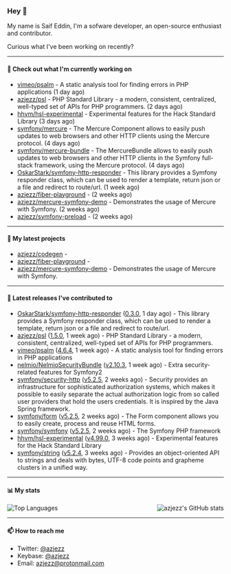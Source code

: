 ### Hey 👋

My name is Saif Eddin, I'm a sofware developer, an open-source enthusiast and contributor.

Curious what I've been working on recently?

---

#### 👷 Check out what I'm currently working on

- [vimeo/psalm](https://github.com/vimeo/psalm) - A static analysis tool for finding errors in PHP applications (1 day ago)
- [azjezz/psl](https://github.com/azjezz/psl) - PHP Standard Library - a modern, consistent, centralized, well-typed set of APIs for PHP programmers. (2 days ago)
- [hhvm/hsl-experimental](https://github.com/hhvm/hsl-experimental) - Experimental features for the Hack Standard Library (3 days ago)
- [symfony/mercure](https://github.com/symfony/mercure) - The Mercure Component allows to easily push updates to web browsers and other HTTP clients using the Mercure protocol. (4 days ago)
- [symfony/mercure-bundle](https://github.com/symfony/mercure-bundle) - The MercureBundle allows to easily push updates to web browsers and other HTTP clients in the Symfony full-stack framework, using the Mercure protocol. (4 days ago)
- [OskarStark/symfony-http-responder](https://github.com/OskarStark/symfony-http-responder) - This library provides a Symfony responder class, which can be used to render a template, return json or a file and redirect to route/url. (1 week ago)
- [azjezz/fiber-playground](https://github.com/azjezz/fiber-playground) -  (2 weeks ago)
- [azjezz/mercure-symfony-demo](https://github.com/azjezz/mercure-symfony-demo) - Demonstrates the usage of Mercure with Symfony. (2 weeks ago)
- [azjezz/symfony-preload](https://github.com/azjezz/symfony-preload) -  (2 weeks ago)

---

#### 🌱 My latest projects

- [azjezz/codegen](https://github.com/azjezz/codegen) - 
- [azjezz/fiber-playground](https://github.com/azjezz/fiber-playground) - 
- [azjezz/mercure-symfony-demo](https://github.com/azjezz/mercure-symfony-demo) - Demonstrates the usage of Mercure with Symfony.

---

#### 🔭 Latest releases I've contributed to

- [OskarStark/symfony-http-responder](https://github.com/OskarStark/symfony-http-responder) ([0.3.0](https://github.com/OskarStark/symfony-http-responder/releases/tag/0.3.0), 1 day ago) - This library provides a Symfony responder class, which can be used to render a template, return json or a file and redirect to route/url.
- [azjezz/psl](https://github.com/azjezz/psl) ([1.5.0](https://github.com/azjezz/psl/releases/tag/1.5.0), 1 week ago) - PHP Standard Library - a modern, consistent, centralized, well-typed set of APIs for PHP programmers.
- [vimeo/psalm](https://github.com/vimeo/psalm) ([4.6.4](https://github.com/vimeo/psalm/releases/tag/4.6.4), 1 week ago) - A static analysis tool for finding errors in PHP applications
- [nelmio/NelmioSecurityBundle](https://github.com/nelmio/NelmioSecurityBundle) ([v2.10.3](https://github.com/nelmio/NelmioSecurityBundle/releases/tag/v2.10.3), 1 week ago) - Extra security-related features for Symfony2
- [symfony/security-http](https://github.com/symfony/security-http) ([v5.2.5](https://github.com/symfony/security-http/releases/tag/v5.2.5), 2 weeks ago) - Security provides an infrastructure for sophisticated authorization systems, which makes it possible to easily separate the actual authorization logic from so called user providers that hold the users credentials. It is inspired by the Java Spring framework.
- [symfony/form](https://github.com/symfony/form) ([v5.2.5](https://github.com/symfony/form/releases/tag/v5.2.5), 2 weeks ago) - The Form component allows you to easily create, process and reuse HTML forms.
- [symfony/symfony](https://github.com/symfony/symfony) ([v5.2.5](https://github.com/symfony/symfony/releases/tag/v5.2.5), 2 weeks ago) - The Symfony PHP framework
- [hhvm/hsl-experimental](https://github.com/hhvm/hsl-experimental) ([v4.99.0](https://github.com/hhvm/hsl-experimental/releases/tag/v4.99.0), 3 weeks ago) - Experimental features for the Hack Standard Library
- [symfony/string](https://github.com/symfony/string) ([v5.2.4](https://github.com/symfony/string/releases/tag/v5.2.4), 3 weeks ago) - Provides an object-oriented API to strings and deals with bytes, UTF-8 code points and grapheme clusters in a unified way.

---

#### 📊 My stats

<img align="right" alt="azjezz's GitHub stats" src="https://github-readme-stats.vercel.app/api?username=azjezz&count_private=1&show_icons=true&" />

![Top Languages](https://github-readme-stats.vercel.app/api/top-langs/?username=azjezz)

---

#### 📫 How to reach me

- Twitter: [@azjezz](https://twitter.com/azjezz)
- Keybase: [@azjezz](https://keybase.io/azjezz)
- Email: [azjezz@protonmail.com](mailto://azjezz@protonmail.com)
